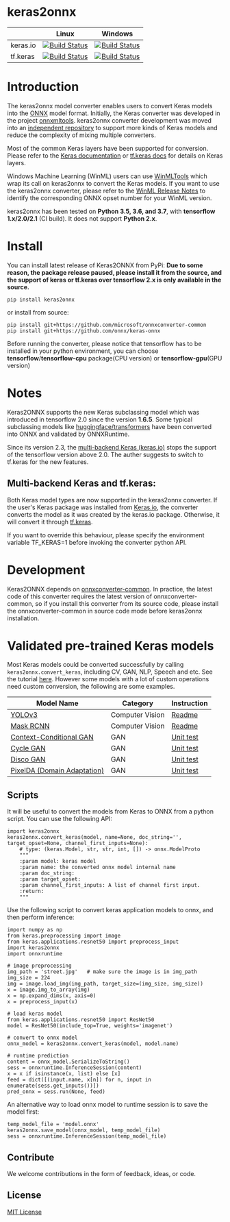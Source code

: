 # keras2onnx

|          | Linux | Windows |
|----------|-------|---------|
| keras.io | [![Build Status](https://dev.azure.com/onnxmltools/ketone/_apis/build/status/linux-conda-ci?branchName=master)](https://dev.azure.com/onnxmltools/ketone/_build/latest?definitionId=9&branchName=master) | [![Build Status](https://dev.azure.com/onnxmltools/ketone/_apis/build/status/win32-conda-ci?branchName=master)](https://dev.azure.com/onnxmltools/ketone/_build/latest?definitionId=10&branchName=master) | 
| tf.keras | [![Build Status](https://dev.azure.com/onnxmltools/ketone/_apis/build/status/linux-tf-keras-ci?branchName=master)](https://dev.azure.com/onnxmltools/ketone/_build/latest?definitionId=19&branchName=master) | [![Build Status](https://dev.azure.com/onnxmltools/ketone/_apis/build/status/win32-tf-keras-CI?branchName=master)](https://dev.azure.com/onnxmltools/ketone/_build/latest?definitionId=20&branchName=master) | 


# Introduction
The keras2onnx model converter enables users to convert Keras models into the [ONNX](https://onnx.ai) model format.
Initially, the Keras converter was developed in the project [onnxmltools](https://github.com/onnx/onnxmltools). keras2onnx converter development was moved into an [independent repository](https://github.com/onnx/keras-onnx) to support more kinds of Keras models and reduce the complexity of mixing multiple converters.

Most of the common Keras layers have been supported for conversion. Please refer to the [Keras documentation](https://keras.io/layers/about-keras-layers/) or [tf.keras docs](https://www.tensorflow.org/api_docs/python/tf/keras/layers) for details on Keras layers.

Windows Machine Learning (WinML) users can use [WinMLTools](https://docs.microsoft.com/en-us/windows/ai/windows-ml/convert-model-winmltools) which wrap its call on keras2onnx to convert the Keras models. If you want to use the keras2onnx converter, please refer to the [WinML Release Notes](https://docs.microsoft.com/en-us/windows/ai/windows-ml/release-notes) to identify the corresponding ONNX opset number for your WinML version.

keras2onnx has been tested on **Python 3.5, 3.6, and 3.7**, with **tensorflow 1.x/2.0/2.1**  (CI build). It does not support **Python 2.x**.

# Install
You can install latest release of Keras2ONNX from PyPi: **Due to some reason, the package release paused, please install it from the source, and the support of keras or tf.keras over tensorflow 2.x is only available in the source.**

```
pip install keras2onnx
```
or install from source:

```
pip install git+https://github.com/microsoft/onnxconverter-common
pip install git+https://github.com/onnx/keras-onnx
```
Before running the converter, please notice that tensorflow has to be installed in your python environment,
you can choose **tensorflow**/**tensorflow-cpu** package(CPU version) or **tensorflow-gpu**(GPU version)

# Notes
Keras2ONNX supports the new Keras subclassing model which was introduced in tensorflow 2.0 since the version **1.6.5**. Some typical subclassing models like [huggingface/transformers](https://github.com/huggingface/transformers) have been converted into ONNX and validated by ONNXRuntime.<br>

Since its version 2.3, the [multi-backend Keras (keras.io)](https://keras.io/#multi-backend-keras-and-tfkeras) stops the support of the tensorflow version above 2.0. The auther suggests to switch to tf.keras for the new features.
## Multi-backend Keras and tf.keras:
Both Keras model types are now supported in the keras2onnx converter. If the user's Keras package was installed from [Keras.io](https://keras.io/), the converter converts the model as it was created by the keras.io package. Otherwise, it will convert it through [tf.keras](https://www.tensorflow.org/guide/keras).<br>

If you want to override this behaviour, please specify the environment variable TF_KERAS=1 before invoking the converter python API.
# Development
Keras2ONNX depends on [onnxconverter-common](https://github.com/microsoft/onnxconverter-common). In practice, the latest code of this converter requires the latest version of onnxconverter-common, so if you install this converter from its source code, please install the onnxconverter-common in source code mode before keras2onnx installation.

# Validated pre-trained Keras models
Most Keras models could be converted successfully by calling ```keras2onnx.convert_keras```, including CV, GAN, NLP, Speech and etc. See the tutorial [here](https://github.com/onnx/keras-onnx/tree/master/tutorial). 
However some models with a lot of custom operations need custom conversion, the following are some examples.

|  Model Name        | Category | Instruction |
|----------|-------|-------|
| [YOLOv3](https://github.com/qqwweee/keras-yolo3) | Computer Vision | [Readme](https://github.com/onnx/keras-onnx/tree/master/applications/yolov3)|
| [Mask RCNN](https://github.com/matterport/Mask_RCNN) | Computer Vision | [Readme](https://github.com/onnx/keras-onnx/tree/master/applications/mask_rcnn)|
| [Context-Conditional GAN](https://github.com/eriklindernoren/Keras-GAN/tree/master/ccgan/ccgan.py) | GAN | [Unit test](https://github.com/onnx/keras-onnx/blob/master/applications/nightly_build/test_ccgan.py)|
| [Cycle GAN](https://github.com/eriklindernoren/Keras-GAN/tree/master/cyclegan/cyclegan.py) | GAN | [Unit test](https://github.com/onnx/keras-onnx/blob/master/applications/nightly_build/test_cyclegan.py)|
| [Disco GAN](https://github.com/eriklindernoren/Keras-GAN/tree/master/discogan/discogan.py) | GAN | [Unit test](https://github.com/onnx/keras-onnx/blob/master/applications/nightly_build/test_discogan.py)|
| [PixelDA (Domain Adaptation)](https://github.com/eriklindernoren/Keras-GAN/tree/master/pixelda/pixelda.py) | GAN | [Unit test](https://github.com/onnx/keras-onnx/blob/master/applications/nightly_build/test_pixelda.py)|


## Scripts
It will be useful to convert the models from Keras to ONNX from a python script.
You can use the following API:
```
import keras2onnx
keras2onnx.convert_keras(model, name=None, doc_string='', target_opset=None, channel_first_inputs=None):
    # type: (keras.Model, str, str, int, []) -> onnx.ModelProto
    """
    :param model: keras model
    :param name: the converted onnx model internal name
    :param doc_string:
    :param target_opset:
    :param channel_first_inputs: A list of channel first input.
    :return:
    """
```

Use the following script to convert keras application models to onnx, and then perform inference:
```
import numpy as np
from keras.preprocessing import image
from keras.applications.resnet50 import preprocess_input
import keras2onnx
import onnxruntime

# image preprocessing
img_path = 'street.jpg'   # make sure the image is in img_path
img_size = 224
img = image.load_img(img_path, target_size=(img_size, img_size))
x = image.img_to_array(img)
x = np.expand_dims(x, axis=0)
x = preprocess_input(x)

# load keras model
from keras.applications.resnet50 import ResNet50
model = ResNet50(include_top=True, weights='imagenet')

# convert to onnx model
onnx_model = keras2onnx.convert_keras(model, model.name)

# runtime prediction
content = onnx_model.SerializeToString()
sess = onnxruntime.InferenceSession(content)
x = x if isinstance(x, list) else [x]
feed = dict([(input.name, x[n]) for n, input in enumerate(sess.get_inputs())])
pred_onnx = sess.run(None, feed)
```

An alternative way to load onnx model to runtime session is to save the model first:
```
temp_model_file = 'model.onnx'
keras2onnx.save_model(onnx_model, temp_model_file)
sess = onnxruntime.InferenceSession(temp_model_file)
```

## Contribute
We welcome contributions in the form of feedback, ideas, or code.

## License
[MIT License](LICENSE)
